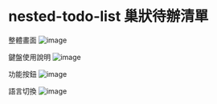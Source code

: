 # nested-todo-list 巢狀待辦清單

整體畫面
![image](https://user-images.githubusercontent.com/98326769/181872615-e67114bb-f2de-41c5-97f8-f739d8960431.png)

鍵盤使用說明
![image](https://user-images.githubusercontent.com/98326769/181872631-66bb3c02-56df-499b-9e0b-fed2ebb39817.png)

功能按鈕
![image](https://user-images.githubusercontent.com/98326769/181872664-abaf4cde-d2dd-41c5-aa86-5e6a71db7aa9.png)

語言切換
![image](https://user-images.githubusercontent.com/98326769/181872671-4bf92ff0-3543-40dc-9b49-3dc193a20072.png)
